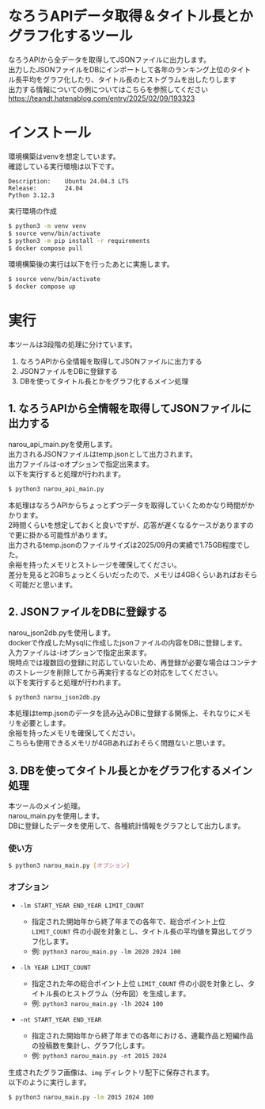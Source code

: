 # なろうAPIデータ取得＆タイトル長とかグラフ化するツール
なろうAPIから全データを取得してJSONファイルに出力します。  
出力したJSONファイルをDBにインポートして各年のランキング上位のタイトル長平均をグラフ化したり、タイトル長のヒストグラムを出したりします  
出力する情報についての例についてはこちらを参照してください  
https://teandt.hatenablog.com/entry/2025/02/09/193323

# インストール
環境構築はvenvを想定しています。  
確認している実行環境は以下です。  
```
Description:    Ubuntu 24.04.3 LTS
Release:        24.04
Python 3.12.3
```

実行環境の作成
```bash
$ python3 -m venv venv
$ source venv/bin/activate
$ python3 -m pip install -r requirements
$ docker compose pull
```
環境構築後の実行は以下を行ったあとに実施します。
```bash
$ source venv/bin/activate
$ docker compose up
```
 
 # 実行
 本ツールは3段階の処理に分けています。  
 1. なろうAPIから全情報を取得してJSONファイルに出力する
 2. JSONファイルをDBに登録する
 3. DBを使ってタイトル長とかをグラフ化するメイン処理

## 1. なろうAPIから全情報を取得してJSONファイルに出力する
narou_api_main.pyを使用します。  
出力されるJSONファイルはtemp.jsonとして出力されます。  
出力ファイルは-oオプションで指定出来ます。  
以下を実行すると処理が行われます。
```bash
$ python3 narou_api_main.py
```
本処理はなろうAPIからちょっとずつデータを取得していくためかなり時間がかかります。  
2時間くらいを想定しておくと良いですが、応答が遅くなるケースがありますので更に掛かる可能性があります。  
出力されるtemp.jsonのファイルサイズは2025/09月の実績で1.75GB程度でした。  
余裕を持ったメモリとストレージを確保してください。  
差分を見ると2GBちょっとくらいだったので、メモリは4GBくらいあればおそらく可能だと思います。

## 2. JSONファイルをDBに登録する
narou_json2db.pyを使用します。  
dockerで作成したMysqlに作成したjsonファイルの内容をDBに登録します。  
入力ファイルは-iオプションで指定出来ます。  
現時点では複数回の登録に対応していないため、再登録が必要な場合はコンテナのストレージを削除してから再実行するなどの対応をしてください。  
以下を実行すると処理が行われます。
```bash
$ python3 narou_json2db.py
```
本処理はtemp.jsonのデータを読み込みDBに登録する関係上、それなりにメモリを必要とします。  
余裕を持ったメモリを確保してください。  
こちらも使用できるメモリが4GBあればおそらく問題ないと思います。

## 3. DBを使ってタイトル長とかをグラフ化するメイン処理
本ツールのメイン処理。  
narou_main.pyを使用します。  
DBに登録したデータを使用して、各種統計情報をグラフとして出力します。

### 使い方
```bash
$ python3 narou_main.py [オプション]
```

### オプション
* `-lm START_YEAR END_YEAR LIMIT_COUNT`
  * 指定された開始年から終了年までの各年で、総合ポイント上位 `LIMIT_COUNT` 件の小説を対象とし、タイトル長の平均値を算出してグラフ化します。
  * 例: `python3 narou_main.py -lm 2020 2024 100`

* `-lh YEAR LIMIT_COUNT`
  * 指定された年の総合ポイント上位 `LIMIT_COUNT` 件の小説を対象とし、タイトル長のヒストグラム（分布図）を生成します。
  * 例: `python3 narou_main.py -lh 2024 100`

* `-nt START_YEAR END_YEAR`
  * 指定された開始年から終了年までの各年における、連載作品と短編作品の投稿数を集計し、グラフ化します。
  * 例: `python3 narou_main.py -nt 2015 2024`

生成されたグラフ画像は、`img` ディレクトリ配下に保存されます。  
以下のように実行します。
```bash
$ python3 narou_main.py -lm 2015 2024 100
```
